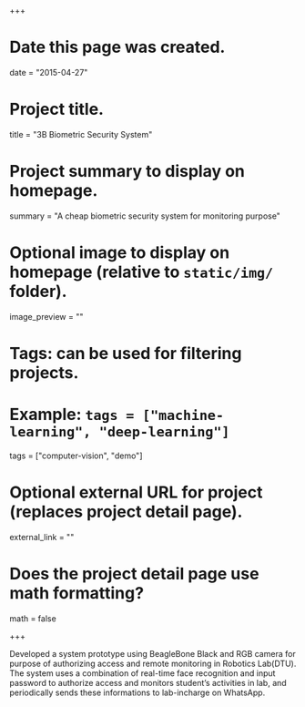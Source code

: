 
+++
# Date this page was created.
date = "2015-04-27"

# Project title.
title = "3B Biometric Security System"

# Project summary to display on homepage.
summary = "A cheap biometric security system for monitoring purpose"


# Optional image to display on homepage (relative to `static/img/` folder).
image_preview = ""

# Tags: can be used for filtering projects.
# Example: `tags = ["machine-learning", "deep-learning"]`
tags = ["computer-vision", "demo"]

# Optional external URL for project (replaces project detail page).
external_link = ""

# Does the project detail page use math formatting?
math = false


+++

Developed a system prototype using BeagleBone Black and RGB camera for purpose of authorizing access and remote monitoring
in Robotics Lab(DTU). The system uses a combination of real-time face recognition and input password to authorize
access and monitors student’s activities in lab, and periodically sends these informations to lab-incharge on WhatsApp.

